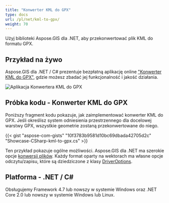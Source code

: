 ```yaml
---
title: "Konwerter KML do GPX"
type: docs
url: /pl/net/kml-to-gpx/
weight: 70
---
```


Użyj biblioteki Aspose.GIS dla .NET, aby przekonwertować plik KML do formatu GPX.

## **Przykład na żywo**

Aspose.GIS dla .NET / C# prezentuje bezpłatną aplikację online ["Konwerter KML do GPX"](https://products.aspose.app/gis/conversion/kml-to-gpx), gdzie możesz zbadać jej funkcjonalność i jakość działania.

![Aplikacja Konwertera KML do GPX](conversion.png)

## **Próbka kodu - Konwerter KML do GPX**

Poniższy fragment kodu pokazuje, jak zaimplementować konwerter KML do GPX. Jeśli określisz system odniesienia przestrzennego dla docelowej warstwy GPX, wszystkie geometrie zostaną przekonwertowane do niego. 

{{< gist "aspose-com-gists" "10f3783b9581d10bc69dbada42705d2c" "Showcase-CSharp-kml-to-gpx.cs" >}}

Ten przykład pokazuje ogólne możliwości. Aspose.GIS dla .NET ma szerokie opcje [konwersji plików](https://docs.aspose.com/gis/net/vector-layers/). Każdy format oparty na wektorach ma własne opcje odczytu/zapisu, które są dziedziczone z klasy [DriverOptions](https://reference.aspose.com/gis/net/aspose.gis/driveroptions).

## **Platforma - .NET / C#**

Obsługujemy Framework 4.7 lub nowszy w systemie Windows oraz .NET Core 2.0 lub nowszy w systemie Windows lub Linux.
